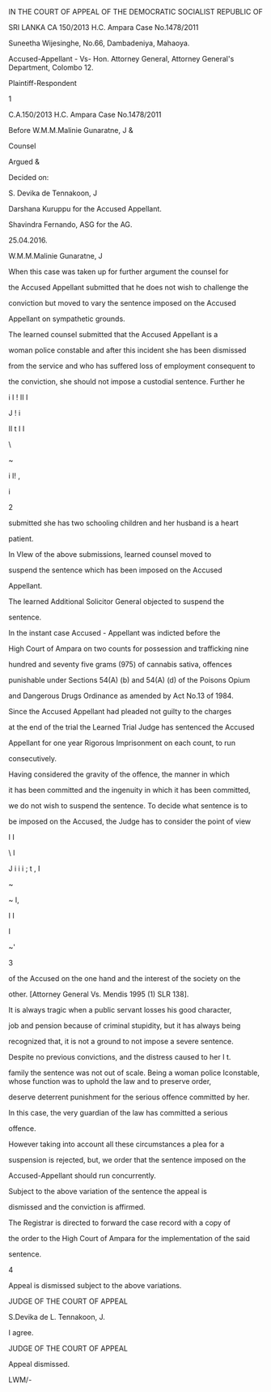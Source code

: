 IN THE COURT OF APPEAL OF THE DEMOCRATIC SOCIALIST REPUBLIC OF

SRI LANKA CA 150/2013 H.C. Ampara Case No.1478/2011

Suneetha Wijesinghe, No.66, Dambadeniya, Mahaoya.

Accused-Appellant - Vs- Hon. Attorney General, Attorney General's Department, Colombo 12.

Plaintiff-Respondent

1

C.A.150/2013 H.C. Ampara Case No.1478/2011

Before W.M.M.Malinie Gunaratne, J &

Counsel

Argued &

Decided on:

S. Devika de Tennakoon, J

Darshana Kuruppu for the Accused Appellant.

Shavindra Fernando, ASG for the AG.

25.04.2016.

W.M.M.Malinie Gunaratne, J

When this case was taken up for further argument the counsel for

the Accused Appellant submitted that he does not wish to challenge the

conviction but moved to vary the sentence imposed on the Accused

Appellant on sympathetic grounds.

The learned counsel submitted that the Accused Appellant is a

woman police constable and after this incident she has been dismissed

from the service and who has suffered loss of employment consequent to

the conviction, she should not impose a custodial sentence. Further he

i I ! II I

J ! i

II t I I

\

~

i I! ,

i

2

submitted she has two schooling children and her husband is a heart

patient.

In VIew of the above submissions, learned counsel moved to

suspend the sentence which has been imposed on the Accused

Appellant.

The learned Additional Solicitor General objected to suspend the

sentence.

In the instant case Accused - Appellant was indicted before the

High Court of Ampara on two counts for possession and trafficking nine

hundred and seventy five grams (975) of cannabis sativa, offences

punishable under Sections 54(A) (b) and 54(A) (d) of the Poisons Opium

and Dangerous Drugs Ordinance as amended by Act No.13 of 1984.

Since the Accused Appellant had pleaded not guilty to the charges

at the end of the trial the Learned Trial Judge has sentenced the Accused

Appellant for one year Rigorous Imprisonment on each count, to run

consecutively.

Having considered the gravity of the offence, the manner in which

it has been committed and the ingenuity in which it has been committed,

we do not wish to suspend the sentence. To decide what sentence is to

be imposed on the Accused, the Judge has to consider the point of view

I I

\ I

J i i i ; t , I

~

~ I,

I I

I

~'

3

of the Accused on the one hand and the interest of the society on the

other. [Attorney General Vs. Mendis 1995 (1) SLR 138].

It is always tragic when a public servant losses his good character,

job and pension because of criminal stupidity, but it has always being

recognized that, it is not a ground to not impose a severe sentence.

Despite no previous convictions, and the distress caused to her I t.

family the sentence was not out of scale. Being a woman police Iconstable, whose function was to uphold the law and to preserve order,

deserve deterrent punishment for the serious offence committed by her.

In this case, the very guardian of the law has committed a serious

offence.

However taking into account all these circumstances a plea for a

suspension is rejected, but, we order that the sentence imposed on the

Accused-Appellant should run concurrently.

Subject to the above variation of the sentence the appeal is

dismissed and the conviction is affirmed.

The Registrar is directed to forward the case record with a copy of

the order to the High Court of Ampara for the implementation of the said

sentence.

4

Appeal is dismissed subject to the above variations.

JUDGE OF THE COURT OF APPEAL

S.Devika de L. Tennakoon, J.

I agree.

JUDGE OF THE COURT OF APPEAL

Appeal dismissed.

LWM/-